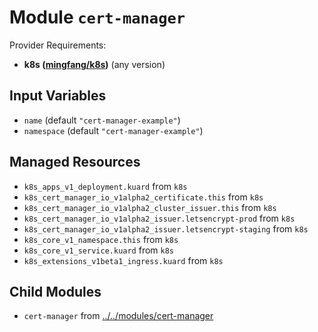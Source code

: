 
# Module `cert-manager`

Provider Requirements:
* **k8s ([mingfang/k8s](https://registry.terraform.io/providers/mingfang/k8s/latest))** (any version)

## Input Variables
* `name` (default `"cert-manager-example"`)
* `namespace` (default `"cert-manager-example"`)

## Managed Resources
* `k8s_apps_v1_deployment.kuard` from `k8s`
* `k8s_cert_manager_io_v1alpha2_certificate.this` from `k8s`
* `k8s_cert_manager_io_v1alpha2_cluster_issuer.this` from `k8s`
* `k8s_cert_manager_io_v1alpha2_issuer.letsencrypt-prod` from `k8s`
* `k8s_cert_manager_io_v1alpha2_issuer.letsencrypt-staging` from `k8s`
* `k8s_core_v1_namespace.this` from `k8s`
* `k8s_core_v1_service.kuard` from `k8s`
* `k8s_extensions_v1beta1_ingress.kuard` from `k8s`

## Child Modules
* `cert-manager` from [../../modules/cert-manager](../../modules/cert-manager)

